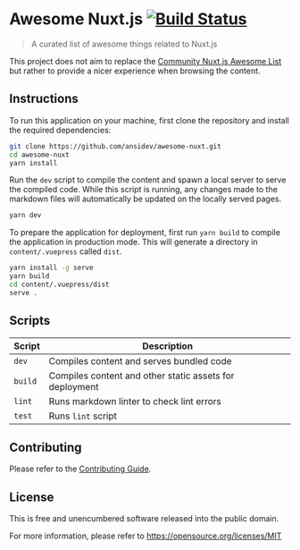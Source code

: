 # Awesome Nuxt.js [![Build Status][badge]][ci]

[badge]: https://travis-ci.com/ansidev/awesome-nuxt.svg?branch=master
[ci]: https://travis-ci.com/ansidev/awesome-nuxt

> A curated list of awesome things related to Nuxt.js

This project does not aim to replace the [Community Nuxt.js Awesome List](https://github.com/nuxt-community/awesome-nuxt) but rather to provide a nicer experience when browsing the content.

## Instructions

To run this application on your machine, first clone the repository and install
the required dependencies:

```bash
git clone https://github.com/ansidev/awesome-nuxt.git
cd awesome-nuxt
yarn install
```

Run the `dev` script to compile the content and spawn a local server to serve
the compiled code. While this script is running, any changes made to the
markdown files will automatically be updated on the locally served pages.

```bash
yarn dev
```

To prepare the application for deployment, first run `yarn build` to compile
the application in production mode. This will generate a directory in
`content/.vuepress` called `dist`.

```bash
yarn install -g serve
yarn build
cd content/.vuepress/dist
serve .
```

## Scripts

| Script  | Description                                             |
|---------|---------------------------------------------------------|
| `dev`   | Compiles content and serves bundled code                |
| `build` | Compiles content and other static assets for deployment |
| `lint`  | Runs markdown linter to check lint errors               |
| `test`  | Runs `lint` script                                      |

## Contributing

Please refer to the [Contributing Guide](.github/CONTRIBUTING.md).

## License

This is free and unencumbered software released into the public domain.

For more information, please refer to <https://opensource.org/licenses/MIT>
